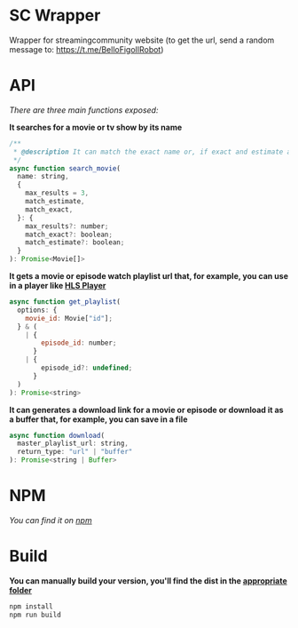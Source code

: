 # SC Wrapper

Wrapper for streamingcommunity website (to get the url, send a random message to: https://t.me/BelloFigoIlRobot)

# API

_There are three main functions exposed:_

**It searches for a movie or tv show by its name**

```js
/**
 * @description It can match the exact name or, if exact and estimate are true, can estimate the match of the movie title relative to the name we're searching for
 */
async function search_movie(
  name: string,
  {
    max_results = 3,
    match_estimate,
    match_exact,
  }: {
    max_results?: number;
    match_exact?: boolean;
    match_estimate?: boolean;
  }
): Promise<Movie[]>
```

**It gets a movie or episode watch playlist url that, for example, you can use in a player like [HLS Player](https://www.hlsplayer.org/)**

```js
async function get_playlist(
  options: {
    movie_id: Movie["id"];
  } & (
    | {
        episode_id: number;
      }
    | {
        episode_id?: undefined;
      }
  )
): Promise<string>
```

**It can generates a download link for a movie or episode or download it as a buffer that, for example, you can save in a file**

```js
async function download(
  master_playlist_url: string,
  return_type: "url" | "buffer"
): Promise<string | Buffer>
```

# NPM

_You can find it on [npm](https://www.npmjs.com/package/sc-wrapper?activeTab=readme)_

# Build

**You can manually build your version, you'll find the dist in the [appropriate folder](./dist)**

```bash
npm install
npm run build
```